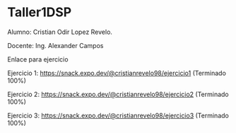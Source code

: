 # Taller1DSP

Alumno: Cristian Odir Lopez Revelo.

Docente:  Ing. Alexander Campos

Enlace para ejercicio

Ejercicio 1: https://snack.expo.dev/@cristianrevelo98/ejercicio1  (Terminado 100%)

Ejercicio 2: https://snack.expo.dev/@cristianrevelo98/ejercicio2   (Terminado 100%)

Ejercicio 3: https://snack.expo.dev/@cristianrevelo98/ejercicio3    (Terminado 100%)
